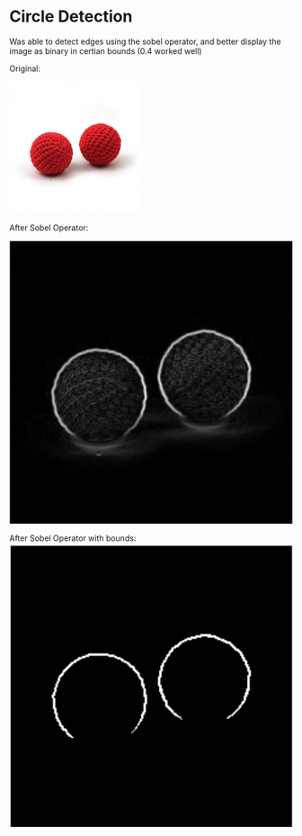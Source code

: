 # Circle Detection
Was able to detect edges using the sobel operator, and better display the image as binary in certian bounds (0.4 worked well)


Original:

![alt text](https://raw.githubusercontent.com/JakubDylag/SpaceCadets/master/6-Circle/redballs.jpg)

After Sobel Operator:

![alt text](https://raw.githubusercontent.com/JakubDylag/SpaceCadets/master/6-Circle/sobelRedBalls.png)

After Sobel Operator with bounds:
![alt text](https://raw.githubusercontent.com/JakubDylag/SpaceCadets/master/6-Circle/boundedSobelRedBalls.png)
